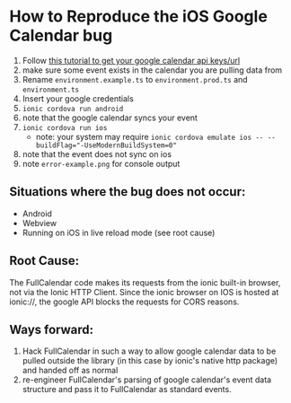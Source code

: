 # How to Reproduce the iOS Google Calendar bug

1. Follow [this tutorial to get your google calendar api keys/url](https://fullcalendar.io/docs/google-calendar)
1. make sure some event exists in the calendar you are pulling data from
1. Rename `environment.example.ts` to `environment.prod.ts` and `environment.ts`
1. Insert your google credentials
1. `ionic cordova run android`
1. note that the google calendar syncs your event
1. `ionic cordova run ios`
    - note: your system may require `ionic cordova emulate ios -- --buildFlag="-UseModernBuildSystem=0"`
1. note that the event does not sync on ios
1. note `error-example.png` for console output

## Situations where the bug does not occur:

-   Android
-   Webview
-   Running on iOS in live reload mode (see root cause)

## Root Cause:

The FullCalendar code makes its requests from the ionic built-in browser, not via the Ionic HTTP Client. Since the ionic browser on IOS is hosted at ionic://, the google API blocks the requests for CORS reasons.

## Ways forward:

1. Hack FullCalendar in such a way to allow google calendar data to be pulled outside the library (in this case by ionic's native http package) and handed off as normal
2. re-engineer FullCalendar's parsing of google calendar's event data structure and pass it to FullCalendar as standard events.
